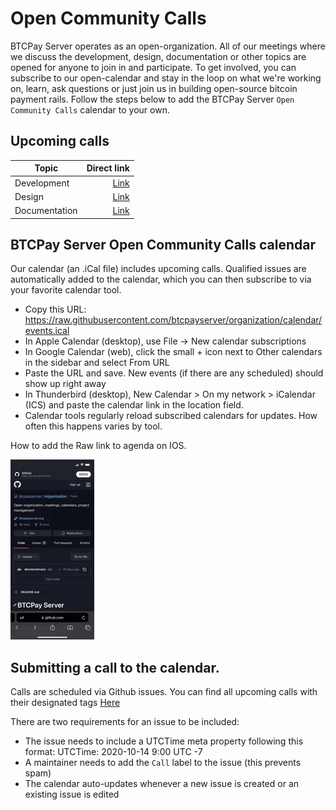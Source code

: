 # Open Community Calls

BTCPay Server operates as an open-organization. All of our meetings where we discuss the development, design, documentation or other topics are opened for anyone to join in and participate. To get involved, you can subscribe to our open-calendar and stay in the loop on what we're working on, learn, ask questions or just join us in building open-source bitcoin payment rails.
Follow the steps below to add the BTCPay Server `Open Community Calls` calendar to your own. 

## Upcoming calls

| Topic        | Direct link                                                                                        |
|--------------|-----------:|
| Development  | [Link](https://github.com/btcpayserver/organization/issues?q=is%3Aissue+is%3Aopen+%27Dev%27)       |
| Design       | [Link](https://github.com/btcpayserver/organization/issues?q=is%3Aissue+is%3Aopen+%27Design%27+)   |
| Documentation| [Link](https://github.com/btcpayserver/organization/issues?q=is%3Aissue+is%3Aopen+%27Marketing%27) |

## BTCPay Server Open Community Calls calendar

Our calendar (an .iCal file) includes upcoming calls. Qualified issues are automatically added to the calendar, which you can then subscribe to via your favorite calendar tool.

* Copy this URL: https://raw.githubusercontent.com/btcpayserver/organization/calendar/events.ical
* In Apple Calendar (desktop), use File -> New calendar subscriptions
* In Google Calendar (web), click the small + icon next to Other calendars in the sidebar and select From URL
* Paste the URL and save. New events (if there are any scheduled) should show up right away
* In Thunderbird (desktop), New Calendar > On my network > iCalendar (ICS) and paste the calendar link in the location field.
* Calendar tools regularly reload subscribed calendars for updates. How often this happens varies by tool.

How to add the Raw link to agenda on IOS. 

![How to add agenda on ios](../img/Contribute/agendaios.gif)

## Submitting a call to the calendar.

Calls are scheduled via Github issues. 
You can find all upcoming calls with their designated tags [Here](https://github.com/btcpayserver/organization/issues)

There are two requirements for an issue to be included:

* The issue needs to include a UTCTime meta property following this format: UTCTime: 2020-10-14 9:00 UTC -7
* A maintainer needs to add the `Call` label to the issue (this prevents spam)
* The calendar auto-updates whenever a new issue is created or an existing issue is edited
